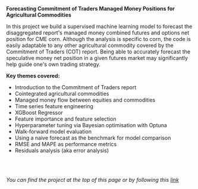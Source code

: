 **Forecasting Commitment of Traders Managed Money Positions for Agricultural Commodities**

In this project we build a supervised machine learning model to forecast the disaggregated report's managed money combined futures and options net position for CME corn. Although the analysis is specific to corn, the code is easily adaptable to any other agricultural commodity covered by the Commitment of Traders (COT) report. Being able to accurately forecast the speculative money net position in a given futures market may significantly help guide one's own trading strategy.

**Key themes covered:**
- Introduction to the Commitment of Traders report
- Cointegrated agricultural commodities
- Managed money flow between equities and commodities
- Time series feature engineering
- XGBoost Regressor
- Feature importance and feature selection
- Hyperparameter tuning via Bayesian optimisation with Optuna
- Walk-forward model evaluation
- Using a naive forecast as the benchmark for model comparison
- RMSE and MAPE as performance metrics
- Residuals analysis (aka error analysis)

<br></br>

*You can find the project at the top of this page or by following this [link](https://nbviewer.org/github/vzinkovski/forecasting_cot_managed_money/blob/main/forecasting_cot_managed_money.ipynb)*
